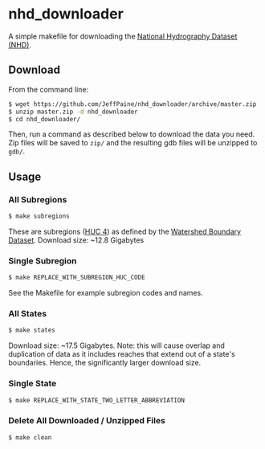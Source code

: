 # nhd_downloader

A simple makefile for downloading the [National Hydrography Dataset (NHD)](http://nhd.usgs.gov/).

## Download

From the command line:

```bash
$ wget https://github.com/JeffPaine/nhd_downloader/archive/master.zip
$ unzip master.zip -d nhd_downloader
$ cd nhd_downloader/
```

Then, run a command as described below to download the data you need. Zip files will be saved to `zip/` and the resulting gdb files will be unzipped to `gdb/`.

## Usage

### All Subregions

```bash
$ make subregions
```

These are subregions ([HUC 4](http://water.usgs.gov/GIS/huc.html)) as defined by the [Watershed Boundary Dataset](http://nhd.usgs.gov/wbd.html). Download size: ~12.8 Gigabytes

### Single Subregion

```bash
$ make REPLACE_WITH_SUBREGION_HUC_CODE
```

See the Makefile for example subregion codes and names.

### All States

```bash
$ make states
```

Download size: ~17.5 Gigabytes. Note: this will cause overlap and duplication of data as it includes reaches that extend out of a state's boundaries. Hence, the significantly larger download size.

### Single State

```bash
$ make REPLACE_WITH_STATE_TWO_LETTER_ABBREVIATION
```

### Delete All Downloaded / Unzipped Files

```bash
$ make clean
```

